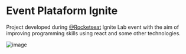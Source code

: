 # Event Plataform Ignite

Project developed during [@Rocketseat](https://www.rocketseat.com.br/) Ignite Lab event with the aim of improving programming skills using react and some other technologies.

![image](https://user-images.githubusercontent.com/83095574/175463028-366d9fcf-e10f-4210-8b52-db3d4c16b017.png)
